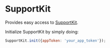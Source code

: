# SupportKit

Provides easy access to [SupportKit](https://github.com/supportkit/supportkit-js).

Initialize SupportKit by simply doing:
```javascript
SupportKit.init({appToken: 'your_app_token'});
```
